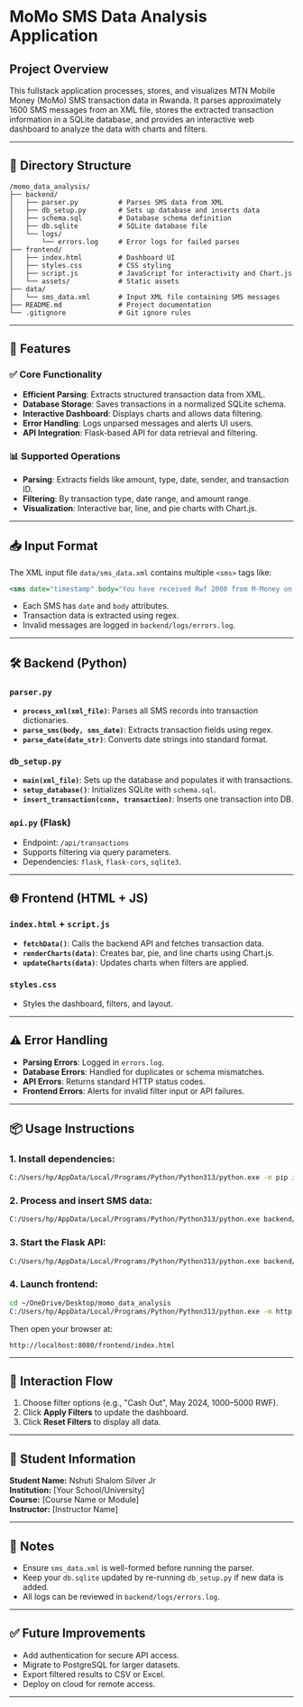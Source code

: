 
# MoMo SMS Data Analysis Application

## Project Overview

This fullstack application processes, stores, and visualizes MTN Mobile Money (MoMo) SMS transaction data in Rwanda. It parses approximately 1600 SMS messages from an XML file, stores the extracted transaction information in a SQLite database, and provides an interactive web dashboard to analyze the data with charts and filters.

---

## 📁 Directory Structure

```
/momo_data_analysis/
├── backend/
│   ├── parser.py          # Parses SMS data from XML
│   ├── db_setup.py        # Sets up database and inserts data
│   ├── schema.sql         # Database schema definition
│   ├── db.sqlite          # SQLite database file
│   └── logs/
│       └── errors.log     # Error logs for failed parses
├── frontend/
│   ├── index.html         # Dashboard UI
│   ├── styles.css         # CSS styling
│   ├── script.js          # JavaScript for interactivity and Chart.js
│   └── assets/            # Static assets
├── data/
│   └── sms_data.xml       # Input XML file containing SMS messages
├── README.md              # Project documentation
└── .gitignore             # Git ignore rules
```

---

## 🚀 Features

### ✅ Core Functionality

- **Efficient Parsing**: Extracts structured transaction data from XML.
- **Database Storage**: Saves transactions in a normalized SQLite schema.
- **Interactive Dashboard**: Displays charts and allows data filtering.
- **Error Handling**: Logs unparsed messages and alerts UI users.
- **API Integration**: Flask-based API for data retrieval and filtering.

### 📊 Supported Operations

- **Parsing**: Extracts fields like amount, type, date, sender, and transaction ID.
- **Filtering**: By transaction type, date range, and amount range.
- **Visualization**: Interactive bar, line, and pie charts with Chart.js.

---

## 📥 Input Format

The XML input file `data/sms_data.xml` contains multiple `<sms>` tags like:

```xml
<sms date="timestamp" body="You have received Rwf 2000 from M-Money on 10-05-24 16:30:58. Transaction ID: 76662021700. New balance: Rwf 2000." />
```

- Each SMS has `date` and `body` attributes.
- Transaction data is extracted using regex.
- Invalid messages are logged in `backend/logs/errors.log`.

---

## 🛠️ Backend (Python)

### `parser.py`

- **`process_xml(xml_file)`**: Parses all SMS records into transaction dictionaries.
- **`parse_sms(body, sms_date)`**: Extracts transaction fields using regex.
- **`parse_date(date_str)`**: Converts date strings into standard format.

### `db_setup.py`

- **`main(xml_file)`**: Sets up the database and populates it with transactions.
- **`setup_database()`**: Initializes SQLite with `schema.sql`.
- **`insert_transaction(conn, transaction)`**: Inserts one transaction into DB.

### `api.py` (Flask)

- Endpoint: `/api/transactions`
- Supports filtering via query parameters.
- Dependencies: `flask`, `flask-cors`, `sqlite3`.

---

## 🌐 Frontend (HTML + JS)

### `index.html` + `script.js`

- **`fetchData()`**: Calls the backend API and fetches transaction data.
- **`renderCharts(data)`**: Creates bar, pie, and line charts using Chart.js.
- **`updateCharts(data)`**: Updates charts when filters are applied.

### `styles.css`

- Styles the dashboard, filters, and layout.

---

## ⚠️ Error Handling

- **Parsing Errors**: Logged in `errors.log`.
- **Database Errors**: Handled for duplicates or schema mismatches.
- **API Errors**: Returns standard HTTP status codes.
- **Frontend Errors**: Alerts for invalid filter input or API failures.

---

## 📦 Usage Instructions

### 1. Install dependencies:

```bash
C:/Users/hp/AppData/Local/Programs/Python/Python313/python.exe -m pip install flask flask-cors
```

### 2. Process and insert SMS data:

```bash
C:/Users/hp/AppData/Local/Programs/Python/Python313/python.exe backend/db_setup.py data/sms_data.xml
```

### 3. Start the Flask API:

```bash
C:/Users/hp/AppData/Local/Programs/Python/Python313/python.exe backend/api.py
```

### 4. Launch frontend:

```bash
cd ~/OneDrive/Desktop/momo_data_analysis
C:/Users/hp/AppData/Local/Programs/Python/Python313/python.exe -m http.server 8080
```

Then open your browser at:

```
http://localhost:8080/frontend/index.html
```

---

## 🧪 Interaction Flow

1. Choose filter options (e.g., "Cash Out", May 2024, 1000–5000 RWF).
2. Click **Apply Filters** to update the dashboard.
3. Click **Reset Filters** to display all data.

---

## 👤 Student Information

**Student Name:** Nshuti Shalom Silver Jr  
**Institution:** [Your School/University]  
**Course:** [Course Name or Module]  
**Instructor:** [Instructor Name]  

---

## 📌 Notes

- Ensure `sms_data.xml` is well-formed before running the parser.
- Keep your `db.sqlite` updated by re-running `db_setup.py` if new data is added.
- All logs can be reviewed in `backend/logs/errors.log`.

---

## ✅ Future Improvements

- Add authentication for secure API access.
- Migrate to PostgreSQL for larger datasets.
- Export filtered results to CSV or Excel.
- Deploy on cloud for remote access.

---
